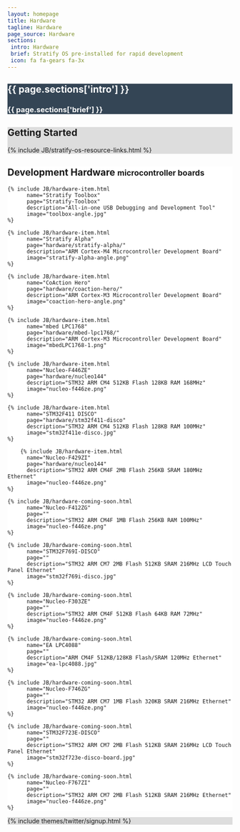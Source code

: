 ```yaml
---
layout: homepage
title: Hardware
tagline: Hardware
page_source: Hardware
sections:
 intro: Hardware
 brief: Stratify OS pre-installed for rapid development
 icon: fa fa-gears fa-3x
---
```


<div style="background: #344555; color: #fff;">
	<div class="container">
  <div class="row header_row">
			<div class="col-md-3 text-center">
				<h2><i class="{{ page.sections['icon'] }}"></i></h2>
			</div>
			<div class="col-md-9">
				<h2><b>{{ page.sections['intro'] }}</b></h2>
				<h3>{{ page.sections['brief'] }}</h3>
			</div>
		</div>
	</div>
</div>

<div style="background: #ddd; height: auto">
<div class="container">
  <h2>Getting <b>Started</b></h2>
  </div>
  {% include JB/stratify-os-resource-links.html %}
</div>

<div style="background: #fff;">
	<div class="container">

  <h2>Development <b>Hardware</b> <small>microcontroller boards</small></h2>

  <div class="row">

    {% include JB/hardware-item.html
          name="Stratify Toolbox"
          page="Stratify-Toolbox"
          description="All-in-one USB Debugging and Development Tool"
          image="toolbox-angle.jpg"
    %}

    {% include JB/hardware-item.html
          name="Stratify Alpha"
          page="hardware/stratify-alpha/"
          description="ARM Cortex-M4 Microcontroller Development Board"
          image="stratify-alpha-angle.png"
    %}

    {% include JB/hardware-item.html
          name="CoAction Hero"
          page="hardware/coaction-hero/"
          description="ARM Cortex-M3 Microcontroller Development Board"
          image="coaction-hero-angle.png"
    %}

    {% include JB/hardware-item.html
          name="mbed LPC1768"
          page="hardware/mbed-lpc1768/"
          description="ARM Cortex-M3 Microcontroller Development Board"
          image="mbedLPC1768-1.png"
    %}

    {% include JB/hardware-item.html
          name="Nucleo-F446ZE"
          page="hardware/nucleo144"
          description="STM32 ARM CM4 512KB Flash 128KB RAM 168MHz"
          image="nucleo-f446ze.png"
    %}

    {% include JB/hardware-item.html
          name="STM32F411 DISCO"
          page="hardware/stm32f411-disco"
          description="STM32 ARM CM4 512KB Flash 128KB RAM 100MHz"
          image="stm32f411e-disco.jpg"
    %}

        {% include JB/hardware-item.html
          name="Nucleo-F429ZI"
          page="hardware/nucleo144"
          description="STM32 ARM CM4F 2MB Flash 256KB SRAM 180MHz Ethernet"
          image="nucleo-f446ze.png"
    %}

    {% include JB/hardware-coming-soon.html
          name="Nucleo-F412ZG"
          page=""
          description="STM32 ARM CM4F 1MB Flash 256KB RAM 100MHz"
          image="nucleo-f446ze.png"
    %}

    {% include JB/hardware-coming-soon.html
          name="STM32F769I-DISCO"
          page=""
          description="STM32 ARM CM7 2MB Flash 512KB SRAM 216MHz LCD Touch Panel Ethernet"
          image="stm32f769i-disco.jpg"
    %}

    {% include JB/hardware-coming-soon.html
          name="Nucleo-F303ZE"
          page=""
          description="STM32 ARM CM4F 512KB Flash 64KB RAM 72MHz"
          image="nucleo-f446ze.png"
    %}

    {% include JB/hardware-coming-soon.html
          name="EA LPC4088"
          page=""
          description="ARM CM4F 512KB/128KB Flash/SRAM 120MHz Ethernet"
          image="ea-lpc4088.jpg"
    %}
    
    {% include JB/hardware-coming-soon.html
          name="Nucleo-F746ZG"
          page=""
          description="STM32 ARM CM7 1MB Flash 320KB SRAM 216MHz Ethernet"
          image="nucleo-f446ze.png"
    %}

    {% include JB/hardware-coming-soon.html
          name="STM32F723E-DISCO"
          page=""
          description="STM32 ARM CM7 2MB Flash 512KB SRAM 216MHz LCD Touch Panel Ethernet"
          image="stm32f723e-disco-board.jpg"
    %}

    {% include JB/hardware-coming-soon.html
          name="Nucleo-F767ZI"
          page=""
          description="STM32 ARM CM7 2MB Flash 512KB SRAM 216MHz Ethernet"
          image="nucleo-f446ze.png"
    %}

  

  </div>

</div>
</div>



<div style="background: #ddd;">
	<div class="container">
		{% include themes/twitter/signup.html %}
	</div>
</div>
